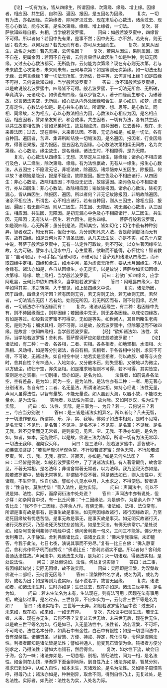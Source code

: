 <!-- { "loadSidebar": true } -->
　　【论】一切有为法，皆从四缘生，所谓因缘、次第缘、缘缘、增上缘。因缘者，相应因、共生因、自种因、遍因、报因，是五因名为因缘。
　　复次，一切有为法，亦名因缘。次第缘者，除阿罗汉过去、现在末后心心数法，诸余过去、现在心心数法，能与次第，是名次第缘。缘缘、增上缘者，一切法。
　　复次，菩萨欲知四缘自相、共相，当学般若波罗蜜。
　　问曰：如般若波罗蜜中，四缘皆不可得。所以者何？若因中先有果，是事不然；因中先无，亦不然。若先有，则无因；若先无，以何为因？若先无而有者，亦可从无因而生。
　　复次，见果从因生，故名之为因；若先无果，云何名因？
　　复次，若果从因生，果则属因，因不自在，更属余因；若因不自在者，云何言果但从此因生？如是种种，则知无因缘。又过去心心数法都灭，无所能作，云何能为次第缘？现在有心则无次第，若与未来欲生心次第者，未来则未有，云何与次第？如是等则无次第缘。如一切法无相无缘，云何言缘缘？若一切法无所属，无所依，皆平等，云何言增上缘？如是四缘不可得，云何说欲知四缘，当学般若波罗蜜？
　　答曰：汝不知般若波罗蜜相，以是故说般若波罗蜜中，四缘皆不可得。般若波罗蜜，于一切法无所舍、无所破，毕竟清净，无诸戏论。如佛说有四缘，但以少智之人，著于四缘而生邪论，为破著故，说言诸法实空，无所破。如心法从内外处因缘和合生，是心如幻、如梦，虚诳无有定性，心数法亦如是。是心共生心数法，所谓受、想、思等。是心数法，同相、同缘故，名为相应。心以心数法相应为因，心数法以心相应为因，是名相应因。相应因者，譬如亲友知识，和合成事。共生因者，一切有为法，各有共生因，以共生故更相佐助；譬如兄弟同生，故互相成济。自种因者，过去善种，现在、未来善法因；过去、现在善种，未来善法因。不善、无记亦如是。如是一切法，各有自种因。遍因者，苦谛、集谛所断结使一切垢法因，是名遍因。报因者，行业因缘故，得善恶果报，是为报因。是五因名为因缘。心心数法次第相续无间故，名为次第缘。心心数法，缘尘故生，是名缘缘。诸法生时，不相障碍，是为无障。
　　复次，心心数法从四缘生；无想、灭尽定从三缘生，除缘缘；诸余心不相应诸行及色，从二缘生，除次第缘、缘缘。有为法性羸故，无有从一缘生。报生心心数法，从五因生；不隐没无记，非垢法故，除遍因。诸烦恼亦从五因生，除报因。何以故？诸烦恼是隐没，报是不隐没，故除报因。报生色及心不相应诸行，从四因生：非心心数法，故除相应因；不隐没无记法，故除遍因。染污色及心不相应诸行，亦从四因生：非心心数法，故除相应因；垢故除报因。诸余心心数法，除初无漏心，皆从四因生，除报因、遍因。所以者何？非无记故除报因，非垢故除遍因。诸余不相应法，所谓色、心不相应诸行，若有自种因，则从三因生，除相应因、报因、遍因；若无自种因，则从二因生，共生因、无障因。初无漏心心数法，从三因生，相应因、共生因、无障因。是初无漏心中色及心不相应诸行，从二因生，共生因、无障因；无有法从一因生、若六因生。是名四缘。
　　菩萨行般若波罗蜜，如是观四缘，心无所著；虽分别是法，而知其空，皆如幻化；幻化中虽有种种别异，智者观之，知无有实，但诳于眼。为分别知凡夫人法，皆是颠倒虚诳而无有实，故有四缘。如是云何为实？贤圣法因，从凡夫法生故，亦是不实，如先十八空中说。菩萨于般若波罗蜜中，无有一法定性可取故，则不可破。以众生著因缘空法故，名为可破。譬如小儿见水中月，心生爱著，欲取而不能得，心怀忧恼！智者教言：“虽可眼见，不可手捉。”但破可取，不破可见！菩萨观知诸法从四缘生，而不取四缘中定相。四缘和合生，如水中月，虽为虚诳无所有，要从水月因缘生，不从余缘有。诸法亦如是，各自从因缘生，亦无定实，以是故说：菩萨欲如实知因缘、次第缘、缘缘、增上缘相，当学般若波罗蜜。
　　问曰：若欲广知四缘义，应学阿毗昙，云何此中欲知四缘义，当学般若波罗蜜？
　　答曰：阿毗昙四缘义，初学如得其实，求之转深，入于邪见，如上破四缘义中说。
　　复次，诸法所因，因于四缘，四缘复何所因？若有因则无穷，若无穷则无始，若无始则无因。若然者，一切法皆应无因！若有始，始则无所因，若无所因而有，则不待因缘。若然者，一切诸法亦不待因缘而有！
　　复次，诸法从因缘生，有二种：若因缘中先有，则不待因缘而生，则非因缘；若因缘中先无，则无各各因缘。以戏论四缘故，有如是等过。如般若波罗蜜不可得空，无如是等失。如世间人，耳目所睹生老病死，是则为有；细求其相，则不可得。以是故，般若波罗蜜中，但除邪见而不破四缘。是故言：欲知四缘相，当学般若波罗蜜。
　　【经】“欲知诸法如、法性、实际，当学般若波罗蜜！舍利弗，菩萨摩诃萨应如是住般若波罗蜜！”　　
　　【论】诸法如，有二种：一者、各各相，二者、实相。各各相者，如地坚相、水湿相、火热相、风动相，如是等分别诸法，各自有相。实相者，于各各相中分别，求实不可得，不可破，无诸过失。如自相空中说：地若实是坚相者，何以故胶、蜡等与火会时，舍其自性？有神通人，入地如水。又分散木石，则失坚相。又破地以为微尘，以方破尘，终归于空，亦失坚相。如是推求地相则不可得，若不可得，其实皆空，空则是地之实相。一切别相，皆亦如是。是名为如。
　　法性者，如前说各各法空，空有差品，是为如；同为一空，是为法性。是法性亦有二种：一者、用无著心分别诸法，各自有性；二者、名无量法，所谓诸法实相。如持心经说：法性无量，声闻人虽得法性，以智有量故，不能无量说。如人虽到大海，以器小故，不能取无量水，是为法性。
　　实际者，以法性为实证，故为际。又如阿罗汉，名为住于实际。
　　问曰：如、法性、实际，是三事为一、为异？若一，云何说三？若三，今应当分别说！
　　答曰：是三皆是诸法实相异名。所以者何？凡夫无智，于一切法作邪观，所谓常、乐、净、实、我等。佛弟子如法本相观，是时不见常，是名无常；不见乐，是名苦；不见净，是名不净；不见实，是名空；不见我，是名无我。若不见常而见无常者，是则妄见，见苦、空、无我、不净亦如是，是名为如。如者，如本，无能败坏。以是故，佛说三法为法印，所谓一切有为法无常印、一切法无我印、涅槃寂灭印。
　　问曰：是三法印，般若波罗蜜中，悉皆破坏。如佛告须菩提：“若菩萨摩诃萨观色常，不行般若波罗蜜；观色无常，不行般若波罗蜜。苦、乐，我、无我，寂灭、非寂灭，亦如是。”如是云何名法印？
　　答曰：二经皆是佛说，如般若波罗蜜经中，了了说诸法实相。有人著常颠倒，故舍常见，不著无常相，是名法印；非谓舍常著无常者，以为法印。我乃至寂灭亦如是。般若波罗蜜中，破著无常等见，非谓破不受不著。得是诸法如已，则入法性中，灭诸观，不生异信，性自尔故。譬如小儿见水中月，入水求之，不得便愁。智者语言：“性自尔，莫生忧恼！”善入法性，是为实际。
　　问曰：声闻法中，何以不说是如、法性、实际，而摩诃衍法中处处说？
　　答曰：声闻法中亦有说处，但少耳！如杂阿含中说，有一比丘问佛：“十二因缘法，为是佛作，为是余人作？”佛告比丘：“我不作十二因缘，亦非余人作。有佛无佛，诸法如、法相、法位常有，所谓是事有故是事有，是事生故是事生。如无明因缘故诸行，诸行因缘故识，乃至老死因缘故有忧悲苦恼。是事无故是事无，是事灭故是事灭。如无明灭故诸行灭，诸行灭故识灭，乃至老死灭故忧悲苦恼灭。如是生灭法，有佛无佛常尔。”是处说如。如杂阿含舍利弗师子吼经中说：佛问舍利弗一句义，三问三不能答。佛少开示舍利弗已，入于静室。舍利弗集诸比丘，语诸比丘言：“佛未示我事端，未即能答，今我于此法，七日七夜，演说其事而不穷尽。”复有一比丘白佛：“佛入静室后，舍利弗作师子吼而自赞叹！”佛语比丘：“舍利弗语实不虚。所以者何？舍利弗善通达法性故。”声闻法中，观诸法生灭相，是为如；灭一切诸观，得诸法实相，是处说法性。
　　问曰：是处但说如、法性，何处复说实际？
　　答曰：此二事，有因缘起故说；实际无因缘，故不说实际。
　　问曰：实际即是涅槃，为涅槃故佛说十二部经，云何言无因缘？
　　答曰：涅槃种种名字说，或名为离，或名为妙，或名为出；如是等则为说实际，但不说名字，故言无因缘。
　　复次，诸法如者，如诸法未生时，生时亦如是；生已过去，现在亦如是。诸法三世平等，是名为如。
　　问曰：若未生法名为未有，生法现在，则有法可用；因现在法有事用相，故追忆过事，是名过去。三世各异，不应如实为一，云何言三世平等是名为如？
　　答曰：诸法实相中，三世等一无异。如般若波罗蜜如品中说：过去如，未来如，现在如，如来如，一如无有异。
　　复次，先论议中已破生法。若无生者，未来、现在亦无生，云何不等？又复过去世无始，未来世无后，现在世无住，以是故三世平等名为如。行是如已，入无量法性中。法性者，法名涅槃，不可坏，不可戏论。法性名本分种，如黄石中有金性，白石中有银性；如是一切世间法中，皆有涅槃性。诸佛贤圣，以智慧、方便、持戒、禅定，教化引导，令得是涅槃法性。利根者即知是诸法皆是法性；譬如神通人，能变瓦石皆使为金。钝根者方便分别求之，乃得法性；譬如大冶锢石，然后得金。
　　复次，如水性下流，故会归于海，合为一味；诸法亦如是，一切总相、别相，皆归法性，同为一相，是名法性。如金刚在山顶，渐渐穿下至金刚地际，到自性乃止；诸法亦如是，智慧分别，推求已到如中，从如入自性，如本未生，灭诸戏论，是名为法性。又如犊子周慞鸣呼，得母乃止；诸法亦如是，种种别异，取舍不同，得到自性乃止，无复过处，是名法性。实际者，如先说：法性名为实，入处名为际。
